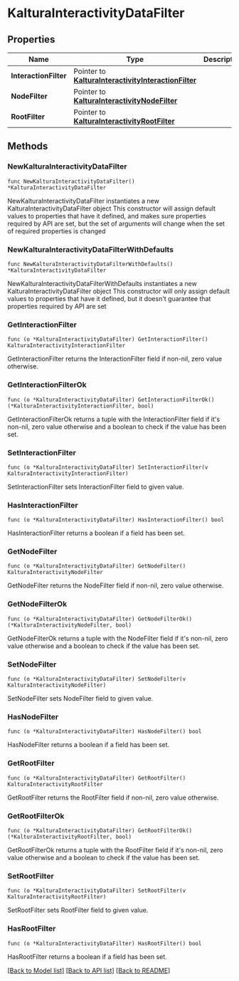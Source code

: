 # KalturaInteractivityDataFilter

## Properties

Name | Type | Description | Notes
------------ | ------------- | ------------- | -------------
**InteractionFilter** | Pointer to [**KalturaInteractivityInteractionFilter**](KalturaInteractivityInteractionFilter.md) |  | [optional] 
**NodeFilter** | Pointer to [**KalturaInteractivityNodeFilter**](KalturaInteractivityNodeFilter.md) |  | [optional] 
**RootFilter** | Pointer to [**KalturaInteractivityRootFilter**](KalturaInteractivityRootFilter.md) |  | [optional] 

## Methods

### NewKalturaInteractivityDataFilter

`func NewKalturaInteractivityDataFilter() *KalturaInteractivityDataFilter`

NewKalturaInteractivityDataFilter instantiates a new KalturaInteractivityDataFilter object
This constructor will assign default values to properties that have it defined,
and makes sure properties required by API are set, but the set of arguments
will change when the set of required properties is changed

### NewKalturaInteractivityDataFilterWithDefaults

`func NewKalturaInteractivityDataFilterWithDefaults() *KalturaInteractivityDataFilter`

NewKalturaInteractivityDataFilterWithDefaults instantiates a new KalturaInteractivityDataFilter object
This constructor will only assign default values to properties that have it defined,
but it doesn't guarantee that properties required by API are set

### GetInteractionFilter

`func (o *KalturaInteractivityDataFilter) GetInteractionFilter() KalturaInteractivityInteractionFilter`

GetInteractionFilter returns the InteractionFilter field if non-nil, zero value otherwise.

### GetInteractionFilterOk

`func (o *KalturaInteractivityDataFilter) GetInteractionFilterOk() (*KalturaInteractivityInteractionFilter, bool)`

GetInteractionFilterOk returns a tuple with the InteractionFilter field if it's non-nil, zero value otherwise
and a boolean to check if the value has been set.

### SetInteractionFilter

`func (o *KalturaInteractivityDataFilter) SetInteractionFilter(v KalturaInteractivityInteractionFilter)`

SetInteractionFilter sets InteractionFilter field to given value.

### HasInteractionFilter

`func (o *KalturaInteractivityDataFilter) HasInteractionFilter() bool`

HasInteractionFilter returns a boolean if a field has been set.

### GetNodeFilter

`func (o *KalturaInteractivityDataFilter) GetNodeFilter() KalturaInteractivityNodeFilter`

GetNodeFilter returns the NodeFilter field if non-nil, zero value otherwise.

### GetNodeFilterOk

`func (o *KalturaInteractivityDataFilter) GetNodeFilterOk() (*KalturaInteractivityNodeFilter, bool)`

GetNodeFilterOk returns a tuple with the NodeFilter field if it's non-nil, zero value otherwise
and a boolean to check if the value has been set.

### SetNodeFilter

`func (o *KalturaInteractivityDataFilter) SetNodeFilter(v KalturaInteractivityNodeFilter)`

SetNodeFilter sets NodeFilter field to given value.

### HasNodeFilter

`func (o *KalturaInteractivityDataFilter) HasNodeFilter() bool`

HasNodeFilter returns a boolean if a field has been set.

### GetRootFilter

`func (o *KalturaInteractivityDataFilter) GetRootFilter() KalturaInteractivityRootFilter`

GetRootFilter returns the RootFilter field if non-nil, zero value otherwise.

### GetRootFilterOk

`func (o *KalturaInteractivityDataFilter) GetRootFilterOk() (*KalturaInteractivityRootFilter, bool)`

GetRootFilterOk returns a tuple with the RootFilter field if it's non-nil, zero value otherwise
and a boolean to check if the value has been set.

### SetRootFilter

`func (o *KalturaInteractivityDataFilter) SetRootFilter(v KalturaInteractivityRootFilter)`

SetRootFilter sets RootFilter field to given value.

### HasRootFilter

`func (o *KalturaInteractivityDataFilter) HasRootFilter() bool`

HasRootFilter returns a boolean if a field has been set.


[[Back to Model list]](../README.md#documentation-for-models) [[Back to API list]](../README.md#documentation-for-api-endpoints) [[Back to README]](../README.md)



